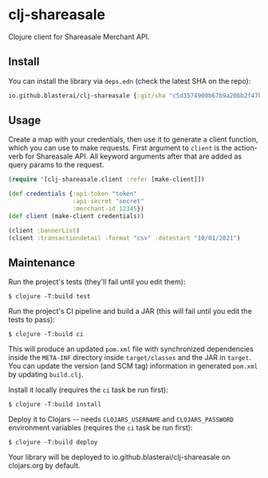 # clj-shareasale

Clojure client for Shareasale Merchant API.

## Install

You can install the library via `deps.edn` (check the latest SHA on the repo):

```clojure
io.github.blasterai/clj-shareasale {:git/sha "c5d3574900b67b9a20bb2f47b5e1e7756e264a90"}
```

## Usage

Create a map with your credentials, then use it to generate a client function, which you can use to make requests.
First argument to `client` is the action-verb for Shareasale API. All keyword arguments after that are added as query
params to the request.

```clojure
(require '[clj-shareasale.client :refer [make-client]])

(def credentials {:api-token "token"
                  :api-secret "secret"
                  :merchant-id 12345})
(def client (make-client credentials))

(client :bannerList)
(client :transactiondetail :format "csv" :datestart "10/01/2021")
```


## Maintenance

Run the project's tests (they'll fail until you edit them):

    $ clojure -T:build test

Run the project's CI pipeline and build a JAR (this will fail until you edit the tests to pass):

    $ clojure -T:build ci

This will produce an updated `pom.xml` file with synchronized dependencies inside the `META-INF`
directory inside `target/classes` and the JAR in `target`. You can update the version (and SCM tag)
information in generated `pom.xml` by updating `build.clj`.

Install it locally (requires the `ci` task be run first):

    $ clojure -T:build install

Deploy it to Clojars -- needs `CLOJARS_USERNAME` and `CLOJARS_PASSWORD` environment
variables (requires the `ci` task be run first):

    $ clojure -T:build deploy

Your library will be deployed to io.github.blasterai/clj-shareasale on clojars.org by default.
